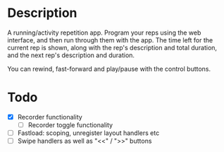 # Description

A running/activity repetition app. Program your reps using the web interface, and then run through them with the app. The time left for the current rep is shown, along with the rep's description and total duration, and the next rep's description and duration.

You can rewind, fast-forward and play/pause with the control buttons.


# Todo

- [X] Recorder functionality
	- [ ] Recorder toggle functionality
- [ ] Fastload: scoping, unregister layout handlers etc
- [ ] Swipe handlers as well as "<<" / ">>" buttons

